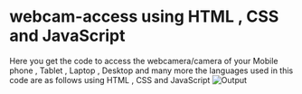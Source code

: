 # webcam-access using HTML , CSS and JavaScript
Here you get the code to access the webcamera/camera of your Mobile phone , Tablet , Laptop , Desktop and many more the languages used in this code are as follows   using HTML , CSS and JavaScript
![Output](https://github.com/SumitKumarGarsa/webcam-access/assets/105362120/df03b8d3-9cd0-44e0-8536-5675d631d102)

